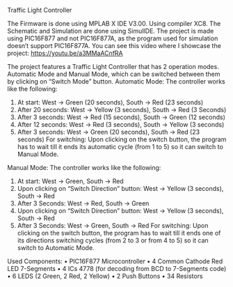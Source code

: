 Traffic Light Controller

The Firmware is done using MPLAB X IDE V3.00. Using compiler XC8.
The Schematic and Simulation are done using SimulIDE.
The project is made using PIC16F877 and not PIC16F877A, as the program used for simulation doesn’t support PIC16F877A.
You can see this video where I showcase the project: https://youtu.be/a3MMaACnfRA


The project features a Traffic Light Controller that has 2 operation modes. Automatic Mode and Manual Mode, which can be switched between them by clicking on “Switch Mode” button.
Automatic Mode:
The controller works like the following:
1.	At start: West -> Green (20 seconds), South -> Red (23 seconds)
2.	After 20 seconds: West -> Yellow (3 seconds), South -> Red (3 Seconds)
3.	After 3 seconds: West -> Red (15 seconds), South -> Green (12 seconds)
4.	After 12 seconds: West -> Red (3 seconds), South -> Yellow (3 seconds)
5.	After 3 seconds: West -> Green (20 seconds), South -> Red (23 seconds)
For switching: Upon clicking on the switch button, the program has to wait till it ends its automatic cycle (from 1 to 5) so it can switch to Manual Mode.

Manual Mode:
The controller works like the following:
1.	At start: West -> Green, South -> Red
2.	Upon clicking on “Switch Direction” button: West -> Yellow (3 seconds), South -> Red
3.	After 3 Seconds: West -> Red, South -> Green
4.	Upon clicking on “Switch Direction” button: West -> Yellow (3 seconds), South -> Red
5.	After 3 Seconds: West -> Green, South -> Red
For switching: Upon clicking on the switch button, the program has to wait till it ends one of its directions switching cycles (from 2 to 3 or from 4 to 5) so it can switch to Automatic Mode.

Used Components:
•	PIC16F877 Microcontroller
•	4 Common Cathode Red LED 7-Segments
•	4 ICs 4778 (for decoding from BCD to 7-Segments code)
•	6 LEDS (2 Green, 2 Red, 2 Yellow)
•	2 Push Buttons
•	34 Resistors
